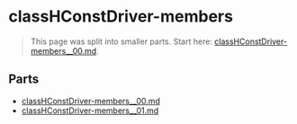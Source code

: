 # classHConstDriver-members

> This page was split into smaller parts. Start here: [classHConstDriver-members__00.md](classHConstDriver-members__00.md).

## Parts

- [classHConstDriver-members__00.md](classHConstDriver-members__00.md)
- [classHConstDriver-members__01.md](classHConstDriver-members__01.md)
